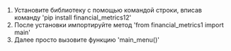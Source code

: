 1. Установите библиотеку с помощью командой строки, вписав команду 'pip install financial_metrics12'
2. После установки импортируйте метод 'from financial_metrics1 import main'
3. Далее просто вызовите функцию 'main_menu()'